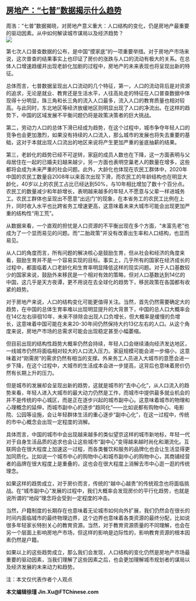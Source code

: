 <!--1622445062000-->
[房地产：“七普”数据揭示什么趋势](https://cn.ft.com/story/001092590?full=y)
------

<div></div><div class="story-lead">周浩：“七普”数据揭晓，对房地产意义重大：人口结构的变化，仍是房地产最重要的驱动因素。从中如何解读城市谋局以及经济趋势？</div><div class=" story-image image"><img src="https://thumbor.ftacademy.cn/unsafe/1340x754/https://thumbor.ftacademy.cn/unsafe/picture/0/000093640_piclink.jpg"></div><div class="story-body"><div id="story-body-container"><p>第七次人口普查数据的公布，是中国“摸家底”的一项重要举措。对于房地产市场来说，这次普查的结果事实上也印证了房价的涨跌与人口的流动有极大的关系。在总体人口增速趋缓并出现老龄化加剧的过程中，房地产的未来表现也将呈现出新的特征。</p><p>总体而言，七普数据呈现出人口流动的几个特征，第一，人口的流动背后是对资源的追求，无论是就业、教育还是生活水平，人往高处走的特征在人口普查数据中体现得十分明显，珠三角和长三角的流入人口最多，流入人口的教育质量也相对较高。与此同时，东北地区等经济放缓地区则明显出现了人口的净流出。在这样的趋势下，中国的区域发展不平衡问题仍将是政策决策者的巨大挑战。</p><p>第二，劳动力人口的总体下滑已经成为趋势，在这个过程中，城市争夺年轻人口的竞争也会更加激烈，如果没有持续的人口流入，那么城市的发展也将失去重要的基础，这对于本就出现人口流出的地区来说将产生更加严重的釜底抽薪的结果。</p><p>第三，老龄化的趋势已经不可逆转，家庭的成员人数也在下降，这一方面表明与父母居住在一起的已婚夫妇越来越少，另一方面也表明空巢老人的数量在增多，这些都将会成为未来严重的社会问题。此外，大龄化也体现在农民工群体中，2020年中国的农民工数量自2008年以来首次出现下滑，而农民工的年龄结构也在明显大龄化，40岁以上的农民工占比已经达到50%，与10年相比增加了数十个百分点。农民工的数量减少和年龄增长，表明越来越多的年轻人不愿意与父辈一样进城务工。农民工群体也呈现出不愿意“出远门“的现象，在本省务工的农民工比例在上升，同时收入水平也比跨省务工增速更高，这意味着未来大城市可能会出现更加严重的结构性“用工荒”。</p><div  data-o-ads-name="mpu-middle1" class="o-ads in-article-advert" data-o-ads-formats-default="false"  data-o-ads-formats-small="FtcMobileMpu"  data-o-ads-formats-medium="FtcMpu" data-o-ads-formats-large="FtcMpu" data-o-ads-formats-extra="FtcMpu" data-o-ads-targeting="cnpos=middle1;" data-cy='[{"devices":["PC","iPhoneWeb","AndroidWeb","iPhoneApp","AndroidApp"],"pattern":"MPU","position":"Middle1","container":"mpuInStory"}]'></div><p>从数据来看，一个直观的担忧是人口资源的不平衡出现在多个方面，“未富先老”也成为了一个显而易见的问题。而“二胎政策”并没有改善出生率和人口结构，也显而易见。</p><p>从人口的角度而言，所有问题的解决核心是鼓励生育，但从社会和经济的角度来看，鼓励生育并不是一个容易实现的目标。事实上，几乎所有的国家在经济成长的过程中，都面临着人口老龄化和生育率明显降低这样的现实问题。对于人口基数较少的国家来说，鼓励外来移民是一个相对有效的策略，但对人口基数达到14亿的中国，这几乎是天方夜谭，更不用说在去全球化的趋势下，移民政策在各国都有收紧的趋势。</p><p>对于房地产来说，人口的结构变化可能更值得关注。当然，首先仍然需要确定大的趋势，在中国的总体生育率难以出现明显提升的大背景下，中国的总人口大概率会在14亿左右徘徊10年，未来不排除会出现人口负增长，但大概率是缓慢的负增长，这意味着中国可能在未来20-30年间仍然保持大约13亿左右的人口。从这个角度来说，房地产市场的总需求可能会出现稳定甚至小幅萎缩。</p><p>但目前出现的结构性趋势大概率仍然会持续，年轻人口会继续涌向经济发达地区，一线城市仍然将面临相对较大的人口流入压力。家庭规模可能会进一步缩小，这意味着对“刚需房”的需求仍然有相当的支撑。外来务工人员进入大城市的意愿会进一步下降，在这个过程中，大城市的生活成本会进一步提高，这背后也意味着房价仍然有长期上升的压力。</p><p>但是城市的发展却会呈现出新的趋势，这就是城市的“去中心化”，从人口流入的趋势来看，年轻人进入大城市的最大动力仍然是工作，而城市中提供最多就业机会的并不是传统的中心城区，而是正在逐步兴起的城市副中心。这意味着城市的物理和心理概念的延伸，而城市副中心的逐步“趋同化“——比如说都有购物中心、电影院、公园等设施，会让年轻群体生活的重心逐步“副中心化”，在这一过程中，传统的市中心概念会出现一定程度的消解。</p><p>具体而言，中国的城市中会出现越来越多的类似望京这样的城市新地标，年轻一代对于自身生活品质的追求也会让这些城市“副中心”变得越来越时尚化和潮流化。互联网会在很大程度上加速这一过程，而各类餐饮和服务的品牌化也会让生活显得更加同质化。比如说一个城市中心的购物中心和城市副中心的购物中心，其商铺经营者的品牌在很大程度上是重叠的，这也会在很大程度上消解去市中心逛一逛的传统理念。</p><div data-o-ads-name="mpu-middle2" class="o-ads in-article-advert" data-o-ads-formats-default="false"  data-o-ads-formats-small="FtcMobileMpu"  data-o-ads-formats-medium="false" data-o-ads-formats-large="false" data-o-ads-formats-extra="false" data-o-ads-targeting="cnpos=middle2;" data-cy='[{"devices":["iPhoneWeb","AndroidWeb","iPhoneApp","AndroidApp"],"pattern":"MPU","position":"Middle2","container":"mpuInStory"}]'></div><p>如果这样的趋势成立，对于房价而言，传统的“越中心越贵”的传统观念也将面临挑战。在“城市副中心”发展的过程中，我们大概率会发现房价的平行化趋势，也就是说所谓的“地段”理念将会受到一定程度的冲击。</p><p>当然，户籍制度的长期存在也意味着无论城市如何向外扩展，我们仍然会在很长的时间内面临城市的最终物理边界，这个边界也意味着各类资源的最终分配，比如说很多年轻家长特别关心的教育资源。当然，对于教育资源质量的不同理解，也会在另一个层面上影响房地产市场，但这样的影响是边际性的，影响教育资源的根本因素仍然是户籍。</p><p>如果以上的这些趋势成立，那么我们会发现，人口结构的变化仍然是房地产市场最重要的驱动因素，当我们理解了这些因素之后，也会更加理解城市规划者的谋局以及经济发展的未来动力和趋势。</p><p>注：本文仅代表作者个人观点</p><p><b>本文编辑徐瑾 Jin.Xu@FTChinese.com </b></p></div><div class="clearfloat"></div></div>
